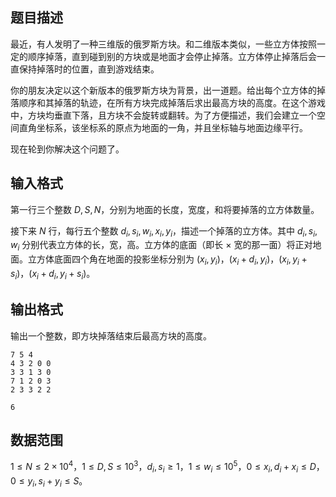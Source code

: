 ## 题目描述

最近，有人发明了一种三维版的俄罗斯方块。和二维版本类似，一些立方体按照一定的顺序掉落，直到碰到别的方块或是地面才会停止掉落。立方体停止掉落后会一直保持掉落时的位置，直到游戏结束。

你的朋友决定以这个新版本的俄罗斯方块为背景，出一道题。给出每个立方体的掉落顺序和其掉落的轨迹，在所有方块完成掉落后求出最高方块的高度。在这个游戏中，方块均垂直下落，且方块不会旋转或翻转。为了方便描述，我们会建立一个空间直角坐标系，该坐标系的原点为地面的一角，并且坐标轴与地面边缘平行。

现在轮到你解决这个问题了。

## 输入格式

第一行三个整数 $D,S,N$，分别为地面的长度，宽度，和将要掉落的立方体数量。

接下来 $N$ 行，每行五个整数 $d_i,s_i,w_i,x_i,y_i$，描述一个掉落的立方体。其中 $d_i,s_i,w_i$ 分别代表立方体的长，宽，高。立方体的底面（即长 $\times$ 宽的那一面）将正对地面。立方体底面四个角在地面的投影坐标分别为 $(x_i,y_i)$，$(x_i+d_i,y_i)$，$(x_i,y_i+s_i)$，$(x_i+d_i,y_i+s_i)$。

## 输出格式

输出一个整数，即方块掉落结束后最高方块的高度。

```input1
7 5 4
4 3 2 0 0
3 3 1 3 0
7 1 2 0 3
2 3 3 2 2
```
```output1
6
```


## 数据范围

$1 \leq N \leq 2 \times 10^4$，$1 \leq D,S \leq 10^3$，$d_i,s_i \geq 1$，$1 \leq w_i \leq 10^5$，$0 \leq x_i,d_i+x_i \leq D$，$0 \leq y_i,s_i+y_i \leq S$。
